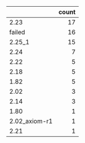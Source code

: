 |               |   count |
|:--------------|--------:|
| 2.23          |      17 |
| failed        |      16 |
| 2.25_1        |      15 |
| 2.24          |       7 |
| 2.22          |       5 |
| 2.18          |       5 |
| 1.82          |       5 |
| 2.02          |       3 |
| 2.14          |       3 |
| 1.80          |       1 |
| 2.02_axiom-r1 |       1 |
| 2.21          |       1 |